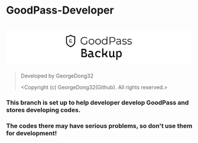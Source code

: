 # GoodPass-Developer
<h1 align="center">
  <img src="https://github.com/GeorgeDong32/GoodPass/blob/resource/Title%20Photo/GoodPass_backup.png" alt="GoodPass" width="600">
</h1>

> Developed by GeorgeDong32 
> 
> <Copyright (c) GeorgeDong32(Github). All rights reserved.>
### This branch is set up to help developer develop GoodPass and stores developing codes.

### The codes there may have serious problems, so don't use them for development!
